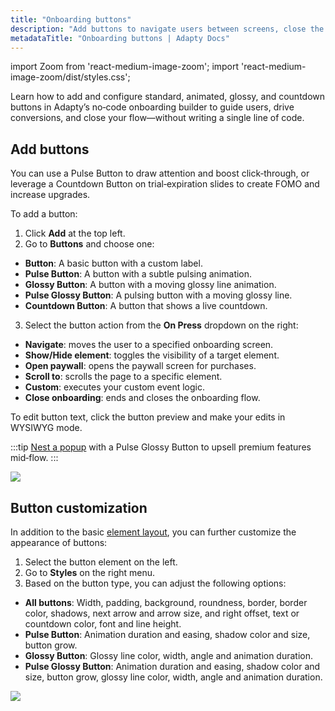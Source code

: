 ```yaml
---
title: "Onboarding buttons"
description: "Add buttons to navigate users between screens, close the onboarding or move to the paywall."
metadataTitle: "Onboarding buttons | Adapty Docs"
---
```


import Zoom from 'react-medium-image-zoom';
import 'react-medium-image-zoom/dist/styles.css';


Learn how to add and configure standard, animated, glossy, and countdown buttons in Adapty’s no‑code onboarding builder to guide users, drive conversions, and close your flow—without writing a single line of code.

## Add buttons

You can use a Pulse Button to draw attention and boost click‑through, or leverage a Countdown Button on trial‑expiration slides to create FOMO and increase upgrades.

To add a button:
1. Click **Add** at the top left.
2. Go to **Buttons** and choose one:
- **Button**: A basic button with a custom label.
- **Pulse Button**: A button with a subtle pulsing animation.
- **Glossy Button**: A button with a moving glossy line animation.
- **Pulse Glossy Button**: A pulsing button with a moving glossy line.
- **Countdown Button**: A button that shows a live countdown.
3. Select the button action from the **On Press** dropdown on the right:
- **Navigate**: moves the user to a specified onboarding screen.
- **Show/Hide element**: toggles the visibility of a target element.
- **Open paywall**: opens the paywall screen for purchases.
- **Scroll to**: scrolls the page to a specific element.
- **Custom**: executes your custom event logic.
- **Close onboarding**: ends and closes the onboarding flow.

To edit button text, click the button preview and make your edits in WYSIWYG mode.

:::tip
[Nest a popup](onboarding-layout.md#containers) with a Pulse Glossy Button to upsell premium features mid‑flow.
:::


<Zoom>
  <img src={require('./img/add-button.png').default}
  style={{
    border: '1px solid #727272', /* border width and color */
    width: '700px', /* image width */
    display: 'block', /* for alignment */
    margin: '0 auto' /* center alignment */
  }}
/>
</Zoom>

## Button customization

In addition to the basic [element layout](onboarding-layout.md#element-layout), you can further customize the appearance of buttons:

1. Select the button element on the left.
2. Go to **Styles** on the right menu.
3. Based on the button type, you can adjust the following options:
- **All buttons**: Width, padding, background, roundness, border, border color, shadows, next arrow and arrow size, and right offset, text or countdown color, font and line height.
- **Pulse Button**: Animation duration and easing, shadow color and size, button grow.
- **Glossy Button**: Glossy line color, width, angle and animation duration.
- **Pulse Glossy Button**: Animation duration and easing, shadow color and size, button grow, glossy line color, width, angle and animation duration.

<Zoom>
  <img src={require('./img/button-customize.png').default}
  style={{
    border: '1px solid #727272', /* border width and color */
    width: '700px', /* image width */
    display: 'block', /* for alignment */
    margin: '0 auto' /* center alignment */
  }}
/>
</Zoom>

